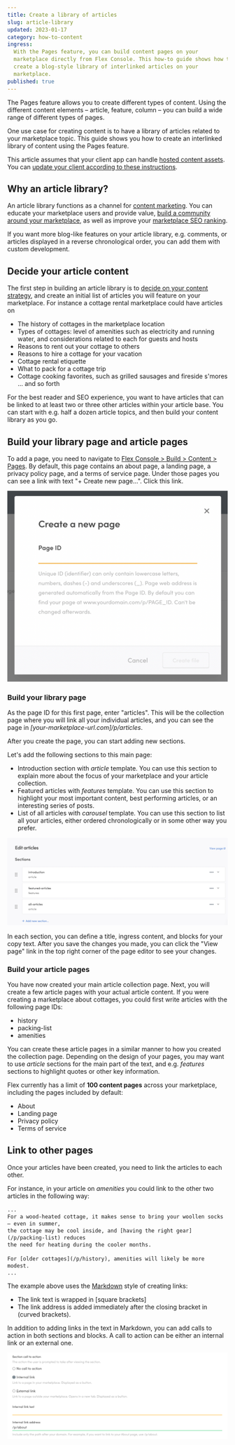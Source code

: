 ```yaml
---
title: Create a library of articles
slug: article-library
updated: 2023-01-17
category: how-to-content
ingress:
  With the Pages feature, you can build content pages on your
  marketplace directly from Flex Console. This how-to guide shows how to
  create a blog-style library of interlinked articles on your
  marketplace.
published: true
---
```


The Pages feature allows you to create different types of content. Using
the different content elements – article, feature, column – you can
build a wide range of different types of pages.

One use case for creating content is to have a library of articles
related to your marketplace topic. This guide shows you how to create an
interlinked library of content using the Pages feature.

This article assumes that your client app can handle
[hosted content assets](/concepts/content-management/). You can
[update your client according to these instructions](/ftw/page-builder/#how-to-take-pages-into-use-if-you-are-using-an-older-version-of-ftw).

## Why an article library?

An article library functions as a channel for
[content marketing](https://www.sharetribe.com/academy/how-to-do-local-content-marketing-for-marketplaces/).
You can educate your marketplace users and provide value,
[build a community around your marketplace](https://www.sharetribe.com/academy/turn-marketplace-community/),
as well as improve your
[marketplace SEO ranking](https://www.sharetribe.com/academy/marketplace-seo/opportunities-and-challenges/).

If you want more blog-like features on your article library, e.g.
comments, or articles displayed in a reverse chronological order, you
can add them with custom development.

## Decide your article content

The first step in building an article library is to
[decide on your content strategy](https://www.sharetribe.com/academy/marketplace-business-slows-down/#double-down-on-content),
and create an initial list of articles you will feature on your
marketplace. For instance a cottage rental marketplace could have
articles on

- The history of cottages in the marketplace location
- Types of cottages: level of amenities such as electricity and running
  water, and considerations related to each for guests and hosts
- Reasons to rent out your cottage to others
- Reasons to hire a cottage for your vacation
- Cottage rental etiquette
- What to pack for a cottage trip
- Cottage cooking favorites, such as grilled sausages and fireside
  s'mores ... and so forth

For the best reader and SEO experience, you want to have articles that
can be linked to at least two or three other articles within your
article base. You can start with e.g. half a dozen article topics, and
then build your content library as you go.

## Build your library page and article pages

To add a page, you need to navigate to
[Flex Console > Build > Content > Pages](https://flex-console.sharetribe.com/content/pages).
By default, this page contains an about page, a landing page, a privacy
policy page, and a terms of service page. Under those pages you can see
a link with text "+ Create new page...". Click this link.

![Page creation modal](create-page-modal.png 'Page creation modal')

### Build your library page

As the page ID for this first page, enter "articles". This will be the
collection page where you will link all your individual articles, and
you can see the page in _[your-marketplace-url.com]/p/articles_.

After you create the page, you can start adding new sections.

Let's add the following sections to this main page:

- Introduction section with _article_ template. You can use this section
  to explain more about the focus of your marketplace and your article
  collection.
- Featured articles with _features_ template. You can use this section
  to highlight your most important content, best performing articles, or
  an interesting series of posts.
- List of all articles with _carousel_ template. You can use this
  section to list all your articles, either ordered chronologically or
  in some other way you prefer.

![Articles sections](articles-sections.png 'Articles sections')

In each section, you can define a title, ingress content, and blocks for
your copy text. After you save the changes you made, you can click the
"View page" link in the top right corner of the page editor to see your
changes.

### Build your article pages

You have now created your main article collection page. Next, you will
create a few article pages with your actual article content. If you were
creating a marketplace about cottages, you could first write articles
with the following page IDs:

- history
- packing-list
- amenities

You can create these article pages in a similar manner to how you
created the collection page. Depending on the design of your pages, you
may want to use _article_ sections for the main part of the text, and
e.g. _features_ sections to highlight quotes or other key information.

<info>

Flex currently has a limit of **100 content pages** across your
marketplace, including the pages included by default:

- About
- Landing page
- Privacy policy
- Terms of service

</info>

## Link to other pages

Once your articles have been created, you need to link the articles to
each other.

For instance, in your article on _amenities_ you could link to the other
two articles in the following way:

```
...
For a wood-heated cottage, it makes sense to bring your woollen socks – even in summer,
the cottage may be cool inside, and [having the right gear](/p/packing-list) reduces
the need for heating during the cooler months.

For [older cottages](/p/history), amenities will likely be more modest.
...
```

The example above uses the
[Markdown](https://www.markdownguide.org/getting-started/) style of
creating links:

- The link text is wrapped in [square brackets]
- The link address is added immediately after the closing bracket in
  (curved brackets).

In addition to adding links in the text in Markdown, you can add calls
to action in both sections and blocks. A call to action can be either an
internal link or an external one.

![Adding a call to action](./call-to-action-UI.png)
